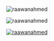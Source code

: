 
<p align="left"> <img src="https://komarev.com/ghpvc/?username=raawanahmed&label=Profile%20views&color=0e75b6&style=flat" alt="raawanahmed" /> </p>
<p align="left">
</p>


<p><img align="center" src="https://github-readme-streak-stats.herokuapp.com/?user=raawanahmed&" alt="raawanahmed" /></p>
<p align="left"> <a href="https://github.com/ryo-ma/github-profile-trophy"><img src="https://github-profile-trophy.vercel.app/?username=raawanahmed" alt="raawanahmed" /></a> </p>
